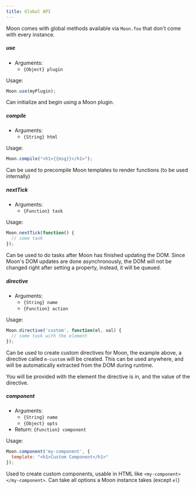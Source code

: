```yaml
---
title: Global API
---
```


Moon comes with global methods available via `Moon.foo` that don't come with every instance.

##### **use**

- Arguments:
  - `{Object} plugin`

Usage:
```js
Moon.use(myPlugin);
```

Can initialize and begin using a Moon plugin.

##### **compile**

- Arguments:
  - `{String} html`

Usage:
```js
Moon.compile("<h1>{{msg}}</h1>");
```

Can be used to precompile Moon templates to render functions (to be used internally)

##### **nextTick**

- Arguments:
  - `{Function} task`

Usage:
```js
Moon.nextTick(function() {
  // some task
});
```

Can be used to do tasks after Moon has finished updating the DOM. Since Moon's DOM updates are done asynchronously, the DOM will not be changed right after setting a property, instead, it will be queued.

##### **directive**

- Arguments:
  - `{String} name`
  - `{Function} action`

Usage:
```js
Moon.directive('custom', function(el, val) {
  // some task with the element
});
```

Can be used to create custom directives for Moon, the example above, a directive called `m-custom` will be created. This can be used anywhere, and will be automatically extracted from the DOM during runtime.

You will be provided with the element the directive is in, and the value of the directive.

##### **component**

- Arguments:
  - `{String} name`
  - `{Object} opts`
- Return: `{Function} component`

Usage:
```js
Moon.component('my-component', {
  template: "<h1>Custom Component</h1>"
});
```

Used to create custom components, usable in HTML like `<my-component></my-component>`. Can take all options a Moon instance takes (except `el`)
